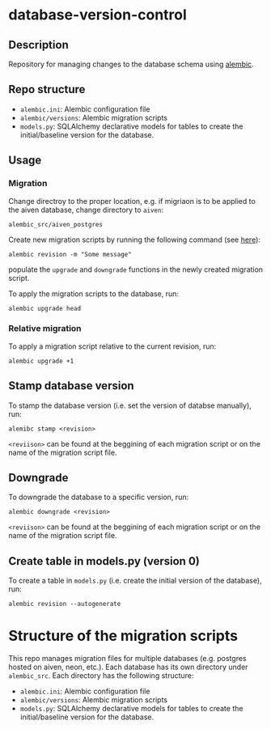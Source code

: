 # database-version-control

## Description

Repository for managing changes to the database schema using [alembic](https://alembic.sqlalchemy.org/en/latest/tutorial.html#).

## Repo structure

- `alembic.ini`: Alembic configuration file
- `alembic/versions`: Alembic migration scripts
- `models.py`: SQLAlchemy declarative models for tables to create the initial/baseline version for the database.

## Usage

### Migration 

Change directroy to the proper location, e.g. if migriaon is to be applied to the aiven database, change directory to `aiven`:

```
alembic_src/aiven_postgres
```

Create new migration scripts by running the following command (see [here](https://alembic.sqlalchemy.org/en/latest/tutorial.html#:~:text=Create%20a%20Migration%20Script%C2%B6)):

```
alembic revision -m "Some message"
```

populate the `upgrade` and `downgrade` functions in the newly created migration script.

To apply the migration scripts to the database, run:

```
alembic upgrade head
```

### Relative migration

To apply a migration script relative to the current revision, run:

```
alembic upgrade +1
```

## Stamp database version

To stamp the database version (i.e. set the version of databse manually), run:

```
alemibc stamp <revision>
```

`<reviison>` can be found at the beggining of each migration script or on the name of the migration script file.

## Downgrade

To downgrade the database to a specific version, run:

```
alembic downgrade <revision>
```

`<reviison>` can be found at the beggining of each migration script or on the name of the migration script file.

## Create table in models.py (version 0)

To create a table in `models.py` (i.e. create the initial version of the database), run:

```
alembic revision --autogenerate
```


# Structure of the migration scripts

This repo manages migration files for multiple databases (e.g. postgres hosted on aiven, neon, etc.). Each database has its own directory under `alembic_src`. Each directory has the following structure:

- `alembic.ini`: Alembic configuration file
- `alembic/versions`: Alembic migration scripts
- `models.py`: SQLAlchemy declarative models for tables to create the initial/baseline version for the database.